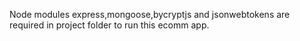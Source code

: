 Node modules express,mongoose,bycryptjs and jsonwebtokens are required in project folder to run this ecomm app.
